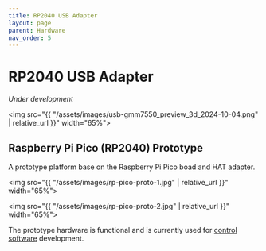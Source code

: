 ```yaml
---
title: RP2040 USB Adapter
layout: page
parent: Hardware
nav_order: 5
---
```

# RP2040 USB Adapter

*Under development*

<img src="{{ "/assets/images/usb-gmm7550_preview_3d_2024-10-04.png" | relative_url }}" width="65%">

## Raspberry Pi Pico (RP2040) Prototype

A prototype platform base on the Raspberry Pi Pico boad and HAT adapter.

<img src="{{ "/assets/images/rp-pico-proto-1.jpg" | relative_url }}" width="65%">

<img src="{{ "/assets/images/rp-pico-proto-2.jpg" | relative_url }}" width="65%">

The prototype hardware is functional and is currently used for [control
software](https://github.com/GMM-7550/gmm7550-control-rp2040.git) development.
